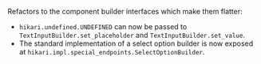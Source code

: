 Refactors to the component builder interfaces which make them flatter:

* `hikari.undefined.UNDEFINED` can now be passed to `TextInputBuilder.set_placeholder` and `TextInputBuilder.set_value`.
* The standard implementation of a select option builder is now exposed at `hikari.impl.special_endpoints.SelectOptionBuilder`.
